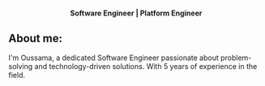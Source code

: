 <h4 align='center'>
  Software Engineer | Platform Engineer 
</h4>

## About me:

<p>
I'm Oussama, a dedicated Software Engineer passionate about problem-solving and technology-driven solutions. With 5 years of experience in the field.
</p>
